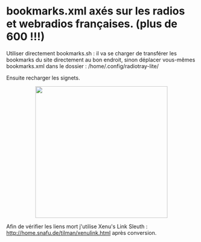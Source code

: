 # bookmarks.xml axés sur les radios et webradios françaises. (plus de 600 !!!)

Utiliser directement bookmarks.sh : il va se charger de transférer les bookmarks du site directement au bon endroit, sinon déplacer vous-mêmes bookmarks.xml dans le dossier : /home/.config/radiotray-lite/  

Ensuite recharger les signets.


<p align="center">
  <img src="https://user-images.githubusercontent.com/5204232/51091209-ce428300-1787-11e9-8e64-3b9eb69cdb78.png" width="350"/>
</p>

Afin de vérifier les liens mort j'utilise Xenu's Link Sleuth : http://home.snafu.de/tilman/xenulink.html après conversion.
